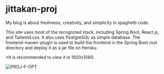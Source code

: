 # jittakan-proj
My blog is about freshness, creativity, and simplicity in spaghetti code.

This site uses most of the recognized stack, including Spring Boot, React.js, and Tailwind.css. It also uses PostgreSQL as simple database. The frontend-maven-plugin is used to build the frontend in the Spring Boot root directory and deploy it as a jar file on Heroku.

*It is recommended to view it in 1920x1080.

![PROJ-F-OPT](jittakan-proj/proj-client/public/proj-images/PROJ-F-OPT.gif)
